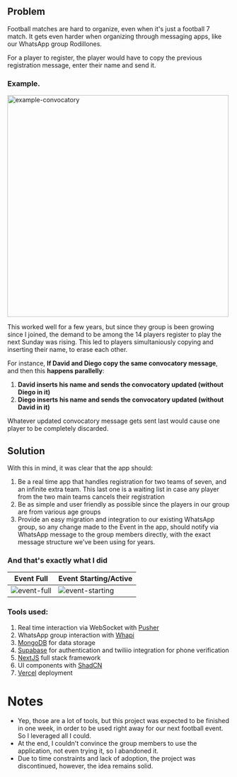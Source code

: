 ## Problem

Football matches are hard to organize, even when it's just a football 7 match.
It gets even harder when organizing through messaging apps, like our WhatsApp group Rodillones.

For a player to register, the player would have to copy the previous registration message, enter their name and send it.

### Example.
<img src="https://github.com/user-attachments/assets/fb68b7e8-2608-4b28-9215-21c1d508b632" alt="example-convocatory" height="500">

This worked well for a few years, but since they group is been growing since I joined, the demand to be among the 14 players register to play the next Sunday was rising.
This led to players simultaniously copying and inserting their name, to erase each other.

For instance, **If David and Diego copy the same convocatory message**, and then this **happens parallelly**:

1. **David inserts his name and sends the convocatory updated (without Diego in it)**
1. **Diego inserts his name and sends the convocatory updated (without David in it)**

Whatever updated convocatory message gets sent last would cause one player to be completely discarded.

## Solution

With this in mind, it was clear that the app should: 

1. Be a real time app that handles registration for two teams of seven, and an infinite extra team. This last one is a waiting list in case any player from the two main teams cancels their registration
3. Be as simple and user friendly as possible since the players in our group are from various age groups
4. Provide an easy migration and integration to our existing WhatsApp group, so any change made to the Event in the app, should notify via WhatsApp message to the group members directly, with the exact message structure we've been using for years.

### And that's exactly what I did

| Event Full | Event Starting/Active |
| ------- | ------- |
| ![event-full](https://github.com/user-attachments/assets/918f0601-c090-4a8e-91ed-f90c39a035ad) | ![event-starting](https://github.com/user-attachments/assets/d22e4b6a-3366-4b26-978c-9e71ddc200af) |

### Tools used:

1. Real time interaction via WebSocket with [Pusher](https://pusher.com)
2. WhatsApp group interaction with [Whapi](https://whapi.cloud)
3. [MongoDB](https://mongodb.com) for data storage
4. [Supabase](https://supabase.com) for authentication and twiliio integration for phone verification
5. [NextJS](https://nextjs.org) full stack framework
6. UI components with [ShadCN](https://ui.shadcn.com)
7. [Vercel](https://vercel.com) deployment

# Notes

- Yep, those are a lot of tools, but this project was expected to be finished in one week, in order to be used right away for our next football event. So I leveraged all I could.
- At the end, I couldn't convince the group members to use the application, not even trying it, so I abandoned it.
- Due to time constraints and lack of adoption, the project was discontinued, however, the idea remains solid.

